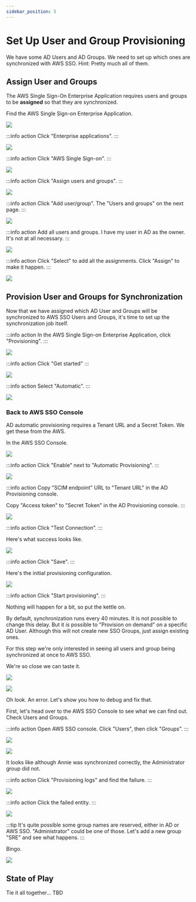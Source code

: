 ```yaml
---
sidebar_position: 5
---
```


# Set Up User and Group Provisioning

We have some AD Users and AD Groups. We need to set up which ones are synchronized with AWS SSO. Hint: Pretty much all of them.

## Assign User and Groups

The AWS Single Sign-On Enterprise Application requires users and groups to be **assigned** so that they are synchronized.

Find the AWS Single Sign-on Enterprise Application.

![](images/find-enterprise-applications.png)

:::info action
Click "Enterprise applications".
:::

![](images/enterprise-applications.png)

:::info action
Click "AWS Single Sign-on".
:::

![](images/aws-single-sign-on-overview.png)

:::info action
Click "Assign users and groups".
:::

![](images/assign-users-and-groups.png)

:::info action
Click "Add user/group". The "Users and groups" on the next page.
:::

![](images/add-assignment.png)

:::info action
Add all users and groups. I have my user in AD as the owner. It's not at all necessary.
:::

![](images/add-assignments.png)

:::info action
Click "Select" to add all the assignments. Click "Assign" to make it happen.
:::

![](images/assignments-complete.png)

## Provision User and Groups for Synchronization

Now that we have assigned which AD User and Groups will be synchronized to AWS SSO Users and Groups, it's time to set up the synchronization job itself.

:::info action
In the AWS Single Sign-on Enterprise Application, click "Provisioning".
:::

![](images/start-provisioning.png)

:::info action
Click "Get started"
:::

![](images/provisioning.png)

:::info action
Select "Automatic".
:::

![](images/automatic-provisioning.png)

### Back to AWS SSO Console

AD automatic provisioning requires a Tenant URL and a Secret Token. We get these from the AWS.

In the AWS SSO Console.

![](images/aws-automatic-provisioning-setup.png)

:::info action
Click "Enable" next to "Automatic Provisioning".
:::

![](images/scim-endpoint-and-token.png)

:::info action
Copy "SCIM endpoint" URL to "Tenant URL" in the AD Provisioning console.

Copy "Access token" to "Secret Token" in the AD Provisioning console.
:::

![](images/test-scim-connection.png)

:::info action
Click "Test Connection".
:::

Here's what success looks like.

![](images/test-scim-connection-success.png)

:::info action
Click "Save".
:::

Here's the initial provisioning configuration.

![](images/provisioning-setup.png)

:::info action
Click "Start provisioning". 
:::

Nothing will happen for a bit, so put the kettle on.

By default, synchronization runs every 40 minutes. It is not possible to change this delay. But it _is_ possible to "Provision on demand" on a specific AD User. Although this will not
create new SSO Groups, just assign existing ones.

For this step we're only interested in seeing all users and group being synchronized at once to AWS SSO.

We're so close we can taste it.

![](images/40-minutes-later.jpg)

![](images/provisioning-with-error.png)

Oh look. An error. Let's show you how to debug and fix that.

First, let's head over to the AWS SSO Console to see what we can find out. Check Users and Groups.

:::info action
Open AWS SSO console. Click "Users", then click "Groups".
:::

![](images/synched-users.png)

![](images/synched-groups.png)

It looks like although Annie was synchronized correctly, the Administrator group did not.

:::info action
Click "Provisioning logs" and find the failure. 
:::

![](images/provisioning-logs.png)

:::info action
Click the failed entity.
:::

![](images/provisioning-failure-detail.png)

:::tip
It's quite possible some group names are reserved, either in AD or AWS SSO. "Administrator" could be one of those. Let's add a new group "SRE" and see what happens.
:::

Bingo.

![](images/sre-group-sync.png)

## State of Play

Tie it all together... TBD